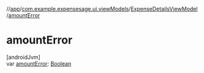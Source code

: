 //[app](../../../index.md)/[com.example.expensesage.ui.viewModels](../index.md)/[ExpenseDetailsViewModel](index.md)/[amountError](amount-error.md)

# amountError

[androidJvm]\
var [amountError](amount-error.md): [Boolean](https://kotlinlang.org/api/latest/jvm/stdlib/kotlin/-boolean/index.html)
